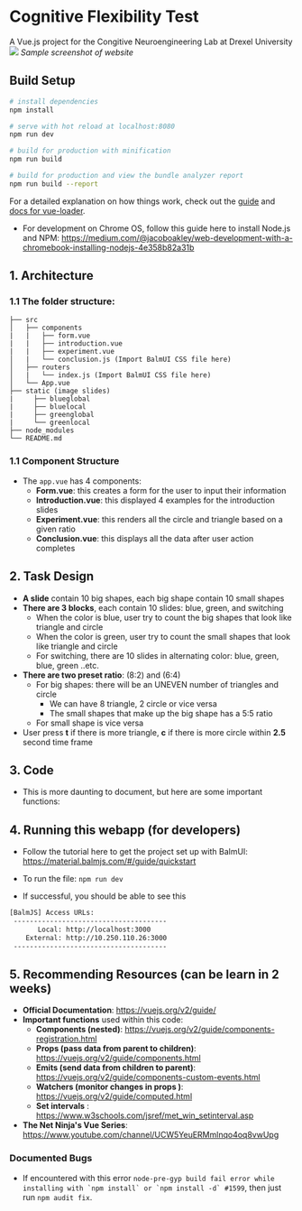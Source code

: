 # Cognitive Flexibility Test 

A Vue.js project for the Congitive Neuroengineering Lab at Drexel University 
![](https://user-images.githubusercontent.com/22923895/54078166-a0fae880-4291-11e9-8613-523ad6f3824e.png) 
 *Sample screenshot of website* 


## Build Setup

``` bash
# install dependencies
npm install

# serve with hot reload at localhost:8080
npm run dev

# build for production with minification
npm run build

# build for production and view the bundle analyzer report
npm run build --report
```

For a detailed explanation on how things work, check out the [guide](http://vuejs-templates.github.io/webpack/) and [docs for vue-loader](http://vuejs.github.io/vue-loader).

- For development on Chrome OS, follow this guide here to install Node.js and NPM: https://medium.com/@jacoboakley/web-development-with-a-chromebook-installing-nodejs-4e358b82a31b 



## 1. Architecture 

### 1.1 The folder structure:  
```
├── src 
│   ├── components 
|   |   ├── form.vue          
|   |   ├── introduction.vue 
|   |   ├── experiment.vue 
│   |   └── conclusion.js (Import BalmUI CSS file here) 
│   ├── routers
│   |   └── index.js (Import BalmUI CSS file here) 
│   └── App.vue  
├── static (image slides) 
|     ├── blueglobal
|     ├── bluelocal
|     ├── greenglobal
|     └── greenlocal 
├── node_modules 
└── README.md

```

### 1.1 Component Structure
- The `app.vue` has 4 components: 
   - **Form.vue**: this creates a form for the user to input their information 
   - **Introduction.vue**: this displayed 4 examples for the introduction slides 
   - **Experiment.vue**: this renders all the circle and triangle based on a given ratio 
   - **Conclusion.vue**: this displays all the data after user action completes   

## 2. Task Design 
- **A slide** contain 10 big shapes, each big shape contain 10 small shapes 
- **There are 3 blocks**, each contain 10 slides: blue, green, and switching  
   + When the color is blue, user try to count the big shapes that look like triangle and circle 
   + When the color is green, user try to count the small shapes that look like triangle and circle 
   + For switching, there are 10 slides in alternating color: blue, green, blue, green ..etc. 
- **There are two preset ratio**: (8:2) and (6:4) 
   + For big shapes: there will be an UNEVEN number of triangles and circle 
      + We can have 8 triangle, 2 circle or vice versa
      + The small shapes that make up the big shape has a 5:5 ratio  
   + For small shape is vice versa
- User press **t** if there is more triangle, **c** if there is more circle within **2.5** second time frame 


## 3. Code 
- This is more daunting to document, but here are some important functions: 


## 4.  Running this webapp (for developers) 
- Follow the tutorial here to get the project set up with BalmUI: 
https://material.balmjs.com/#/guide/quickstart 
- To run the file: 
`npm run dev` 

- If successful, you should be able to see this
```bash 
[BalmJS] Access URLs:
 --------------------------------------
       Local: http://localhost:3000
    External: http://10.250.110.26:3000
 --------------------------------------
``` 

## 5. Recommending Resources (can be learn in 2 weeks)
- **Official Documentation**: https://vuejs.org/v2/guide/ 
- **Important functions** used within this code: 
   - **Components (nested)**: https://vuejs.org/v2/guide/components-registration.html 
   - **Props (pass data from parent to children)**: https://vuejs.org/v2/guide/components.html 
   - **Emits (send data from children to parent)**: https://vuejs.org/v2/guide/components-custom-events.html 
   - **Watchers (monitor changes in props )**: https://vuejs.org/v2/guide/computed.html 
   - **Set intervals** : https://www.w3schools.com/jsref/met_win_setinterval.asp  
- **The Net Ninja's Vue Series**: https://www.youtube.com/channel/UCW5YeuERMmlnqo4oq8vwUpg  





### Documented Bugs
- If encountered with this error ```node-pre-gyp build fail error while installing with `npm install` or `npm install -d` #1599```, then just run `npm audit fix`. 


 
